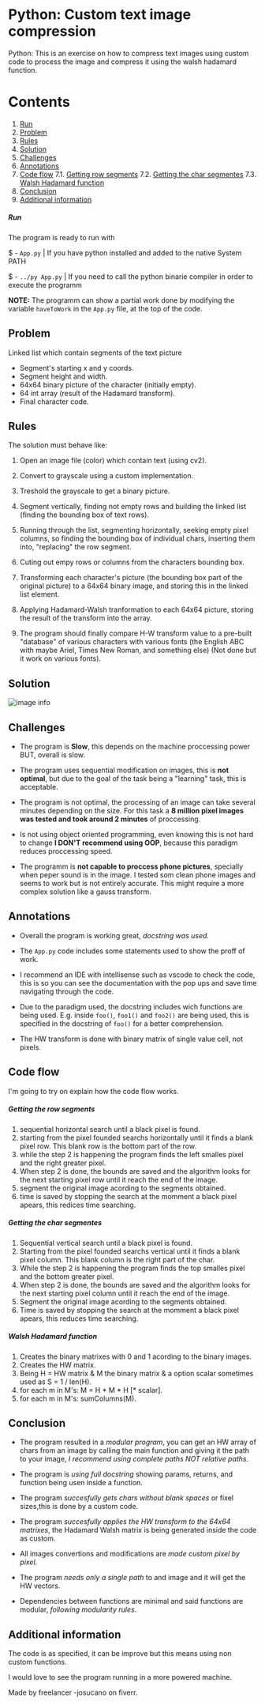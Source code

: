 # Python: Custom text image compression

Python: This is an exercise on how to compress text images using custom code to process the image and compress it using the walsh hadamard function.

# Contents
1. [Run](#run)
2. [Problem](#problem)
3. [Rules](#rules)
4. [Solution](#solution) 
5. [Challenges](#challenges)
6. [Annotations](#annotations)
7. [Code flow](#code-flow)
    7.1. [Getting row segments](#getting-the-row-segments)
    7.2. [Getting the char segmentes](#getting-the-char-segmentes)
    7.3. [Walsh Hadamard function](#walsh-hadamard-function)
8. [Conclusion](#conclusion)
9. [Additional information](#additional-information)

##### Run

The program is ready to run with

$ - `App.py` | If you have python installed and added to the native System PATH

$ - `../py App.py` | If you need to call the python binarie compiler in order to execute the programm

**NOTE:** The programm can show a partial work done by modifying the variable `haveToWork` in the `App.py` file, at the top of the code.

## Problem

Linked list which contain segments of the text picture
- Segment's starting x and y coords.
- Segment height and width.
- 64x64 binary picture of the character (initially empty).
- 64 int array (result of the Hadamard transform).
- Final character code.

## Rules

The solution must behave like:
1. Open an image file (color) which contain text (using cv2).

2. Convert to grayscale using a custom implementation.

3. Treshold the grayscale to get a binary picture.

4. Segment vertically, finding not empty rows and building the linked list (finding the bounding box of text rows).

5. Running through the list, segmenting horizontally, seeking empty pixel columns, so finding the bounding box of individual chars, inserting them into, "replacing" the row segment.

6. Cuting out empy rows or columns from the characters bounding box.

7. Transforming each character's picture (the bounding box part of the original picture) to a 64x64 binary image, and storing this in the linked list element.

8. Applying Hadamard-Walsh tranformation to each 64x64 picture, storing the result of the transform into the array.

9. The program should finally compare H-W transform value to a pre-built "database" of various characters with various fonts (the English ABC with maybe Ariel, Times New Roman, and something else) (Not done but it work on various fonts).

## Solution

![image info](./workflow.jpg)


## Challenges


- The program is **Slow**, this depends on the machine proccessing power BUT, overall is slow.

- The program uses sequential modification on images, this is **not optimal**, but due to the goal of the task being a "learning" task, this is acceptable.

- The program is not optimal, the processing of an image can take several minutes depending on the size. For this task a **8 million pixel images was tested and took around 2 minutes** of proccessing.

- Is not using object oriented programming, even knowing this is not hard to change **I DON'T recommend using OOP**, because this paradigm reduces proccessing speed.

- The programm is **not capable to proccess phone pictures**, specially when peper sound is in the image. I tested som clean phone images and seems to work but is not entirely accurate. This might require a more complex solution like a gauss transform.


## Annotations

- Overall the program is working great, *docstring was used.*

- The `App.py` code includes some statements used to show the proff of work.

- I recommend an IDE with intellisense such as vscode to check the code, this is so you can see the documentation with the pop ups and save time navigating through the code.

- Due to the paradigm used, the docstring includes wich functions are being used. E.g. inside `foo()`, `foo1()` and `foo2()` are being used, this is specified in the docstring of `foo()` for a better comprehension.

- The HW transform is done with binary matrix of single value cell, not pixels.

## Code flow

I'm going to try on explain how the code flow works.

##### Getting the row segments

1. sequential horizontal search until a black pixel is found.
2. starting from the pixel founded searchs horizontally until it finds a blank pixel row. This blank row is the bottom part of the row.
3. while the step 2 is happening the program finds the left smalles pixel and the right greater pixel.
4. When step 2 is done, the bounds are saved and the algorithm looks for the next starting pixel row until it reach the end of the image.
5. segment the original image acording to the segments obtained.
6. time is saved by stopping the search at the momment a black pixel apears, this redices time searching.


##### Getting the char segmentes

1. Sequential vertical search until a black pixel is found.
2. Starting from the pixel founded searchs vertical until it finds a blank pixel column. This blank column is the right part of the char.
3. While the step 2 is happening the program finds the top smalles pixel and the bottom greater pixel.
4. When step 2 is done, the bounds are saved and the algorithm looks for the next starting pixel column until it reach the end 
of the image.
5. Segment the original image acording to the segments obtained.
6. Time is saved by stopping the search at the momment a black pixel apears, this reduces time searching.


##### Walsh Hadamard function

1. Creates the binary matrixes with 0 and 1 acording to the binary images.
2. Creates the HW matrix.
3. Being H = HW matrix & M the binary matrix & a option scalar sometimes used as S = 1 / len(H).
4. for each m in M's: M = H * M * H [* scalar].
5. for each m in M's: sumColumns(M).

## Conclusion

- The program resulted in a *modular program*, you can get an HW array of chars from an image by calling the main function and giving it the path to your image, *I recommend using complete paths NOT relative paths*.

- The program is *using full docstring* showing params, returns, and function being usen inside a function.

- The program *succesfully gets chars without blank spaces* or fixel sizes,this is done by a custom code.

- The program *succesfully applies the HW transform to the 64x64 matrixes*, the Hadamard Walsh matrix is being generated inside the code as custom.

- All images convertions and modifications are *made custom pixel by pixel*.

- The program *needs only a single path* to and image and it will get the HW vectors.

- Dependencies between functions are minimal and said functions are modular, *following modularity rules*.

## Additional information

The code is as specified, it can be improve but this means using non custom functions.

I would love to see the program running in a more powered machine.

Made by freelancer -josucano on fiverr.
